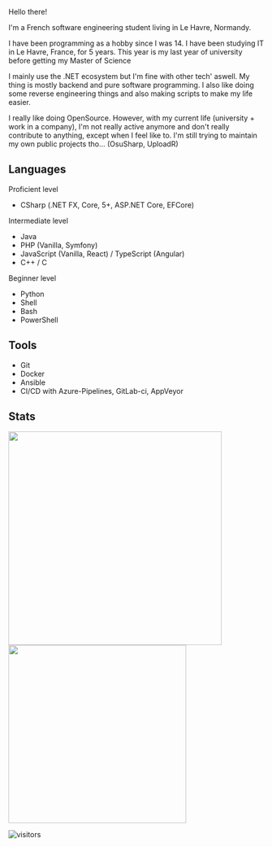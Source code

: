 Hello there!

I'm a French software engineering student living in Le Havre, Normandy.

I have been programming as a hobby since I was 14. I have been studying IT in Le Havre, France, for 5 years. This year is my last year of university before getting my Master of Science

I mainly use the .NET ecosystem but I'm fine with other tech' aswell. My thing is mostly backend and pure software programming. I also like doing some reverse engineering things and also making scripts to make my life easier.

I really like doing OpenSource. However, with my current life (university + work in a company), I'm not really active anymore and don't really contribute to anything, except when I feel like to. I'm still trying to maintain my own public projects tho... (OsuSharp, UploadR)

## Languages

Proficient level
  - CSharp (.NET FX, Core, 5+, ASP.NET Core, EFCore)

Intermediate level
  - Java
  - PHP (Vanilla, Symfony)
  - JavaScript (Vanilla, React) / TypeScript (Angular)
  - C++ / C

Beginner level
  - Python
  - Shell
  - Bash
  - PowerShell

## Tools
  - Git
  - Docker
  - Ansible
  - CI/CD with Azure-Pipelines, GitLab-ci, AppVeyor

## Stats

<img width="420" src="https://github-readme-stats.vercel.app/api?username=kiritsu&theme=radical&show_icons=true&hide_border=true&include_all_commits=true&custom_title=My%20Github%20Stats"/><img width="350" src="https://github-readme-stats.vercel.app/api/top-langs/?username=kiritsu&layout=compact&theme=radical&hide_border=true"/>

![visitors](https://visitor-badge.glitch.me/badge?page_id=kiritsu.kiritsu)
